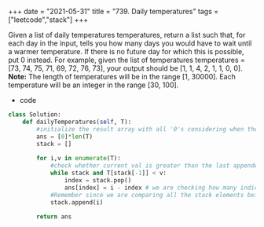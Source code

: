 +++ 
date = "2021-05-31"
title = "739. Daily temperatures"
tags = ["leetcode","stack"]
+++

Given a list of daily temperatures temperatures, return a list such that, for each day in the input, tells you how many days you would have to wait until a warmer temperature. If there is no future day for which this is possible, put 0 instead.
For example, given the list of temperatures temperatures = [73, 74, 75, 71, 69, 72, 76, 73], your output should be [1, 1, 4, 2, 1, 1, 0, 0].
**Note:** The length of temperatures will be in the range [1, 30000]. Each temperature will be an integer in the range [30, 100].

- code
```py
class Solution:
    def dailyTemperatures(self, T):
        #initialize the result array with all '0's considering when there is no bigger temperature
        ans = [0]*len(T) 
        stack = []
        
        for i,v in enumerate(T):
            #check whether current val is greater than the last appended stack value.  We will pop all the elements which is lesser than the current temp
            while stack and T[stack[-1]] < v:
                index = stack.pop()
                ans[index] = i - index # we are checking how many indices we have crossed since we last have a lesser temperature
            #Remember since we are comparing all the stack elements before inserting,all the stack elements will have temperatures greater than the current value   
            stack.append(i)
        
        return ans



```

